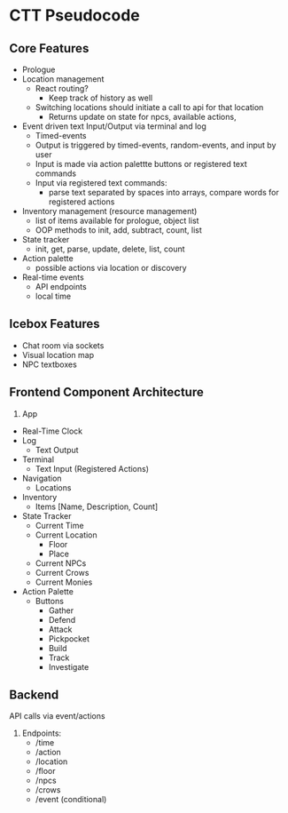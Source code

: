 # CTT Pseudocode

## Core Features

- Prologue
- Location management
  - React routing?
    - Keep track of history as well
  - Switching locations should initiate a call to api for that location
    - Returns update on state for npcs, available actions,
- Event driven text Input/Output via terminal and log
  - Timed-events
  - Output is triggered by timed-events, random-events, and input by user
  - Input is made via action palettte buttons or registered text commands
  - Input via registered text commands:
    - parse text separated by spaces into arrays, compare words for registered actions
- Inventory management (resource management)
  - list of items available for prologue, object list
  - OOP methods to init, add, subtract, count, list
- State tracker
  - init, get, parse, update, delete, list, count
- Action palette
  - possible actions via location or discovery
- Real-time events
  - API endpoints
  - local time

## Icebox Features

- Chat room via sockets
- Visual location map
- NPC textboxes

## Frontend Component Architecture

1. App

- Real-Time Clock
- Log
  - Text Output
- Terminal
  - Text Input (Registered Actions)
- Navigation
  - Locations
- Inventory
  - Items [Name, Description, Count]
- State Tracker
  - Current Time
  - Current Location
    - Floor
    - Place
  - Current NPCs
  - Current Crows
  - Current Monies
- Action Palette
  - Buttons
    - Gather
    - Defend
    - Attack
    - Pickpocket
    - Build
    - Track
    - Investigate

## Backend

API calls via event/actions

1. Endpoints:
   - /time
   - /action
   - /location
   - /floor
   - /npcs
   - /crows
   - /event (conditional)
